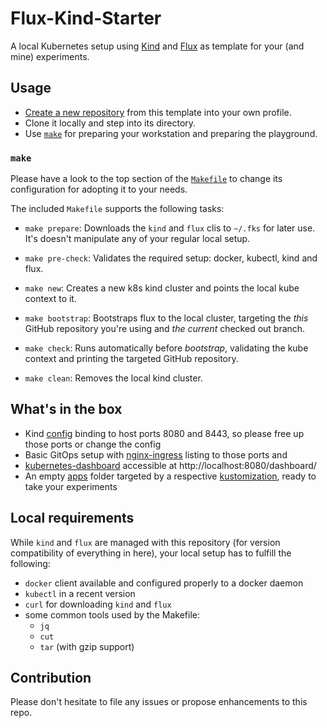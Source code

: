# Flux-Kind-Starter

A local Kubernetes setup using [Kind](https://kind.sigs.k8s.io/) and [Flux](https://fluxcd.io/) as template for your (and mine) experiments.

## Usage

* [Create a new repository](https://github.com/heubeck/flux-kind-starter/generate) from this template into your own profile.
* Clone it locally and step into its directory.
* Use [`make`](#make) for preparing your workstation and preparing the playground.

### `make`

Please have a look to the top section of the [`Makefile`](Makefile) to change its configuration for adopting it to your needs.

The included `Makefile` supports the following tasks:

* `make prepare`:
  Downloads the `kind` and `flux` clis to `~/.fks` for later use. It's doesn't manipulate any of your regular local setup.

* `make pre-check`:
  Validates the required setup: docker, kubectl, kind and flux.

* `make new`:
  Creates a new k8s kind cluster and points the local kube context to it.

* `make bootstrap`:
  Bootstraps flux to the local cluster, targeting the _this_ GitHub repository you're using and _the current_ checked out branch.

* `make check`:
  Runs automatically before _bootstrap_, validating the kube context and printing the targeted GitHub repository.

* `make clean`:
  Removes the local kind cluster.

## What's in the box

* Kind [config](.kind/config.yaml) binding to host ports 8080 and 8443, so please free up those ports or change the config
* Basic GitOps setup with [nginx-ingress](https://github.com/kubernetes/ingress-nginx/tree/main/charts/ingress-nginx) listing to those ports and
* [kubernetes-dashboard](https://github.com/kubernetes/dashboard/tree/master/charts/helm-chart/kubernetes-dashboard) accessible at http://localhost:8080/dashboard/
* An empty [apps](apps) folder targeted by a respective [kustomization](local-cluster/apps.yaml), ready to take your experiments

## Local requirements

While `kind` and `flux` are managed with this repository (for version compatibility of everything in here), your local setup has to fulfill the following:

* `docker` client available and configured properly to a docker daemon
* `kubectl` in a recent version
* `curl` for downloading `kind` and `flux`
* some common tools used by the Makefile:
  * `jq`
  * `cut`
  * `tar` (with gzip support)

## Contribution

Please don't hesitate to file any issues or propose enhancements to this repo.

